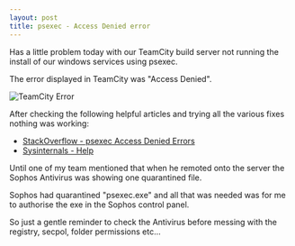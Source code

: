 ```yaml
---
layout: post
title: psexec - Access Denied error
---
```


Has a little problem today with our TeamCity build server not running the install of our windows services using psexec.

The error displayed in TeamCity was "Access Denied".

![TeamCity Error]({{site.url}}/public/posts/2014-09-02-psexec-access-denied/TeamCityError.png)

After checking the following helpful articles and trying all the various fixes nothing was working:

* [StackOverflow - psexec Access Denied Errors](http://stackoverflow.com/questions/828432/psexec-access-denied-errors)
* [Sysinternals - Help](http://forum.sysinternals.com/topic15919.html)

Until one of my team mentioned that when he remoted onto the server the Sophos Antivirus was showing one quarantined file.

Sophos had quarantined "psexec.exe" and all that was needed was for me to authorise the exe in the Sophos control panel.

So just a gentle reminder to check the Antivirus before messing with the registry, secpol, folder permissions etc...